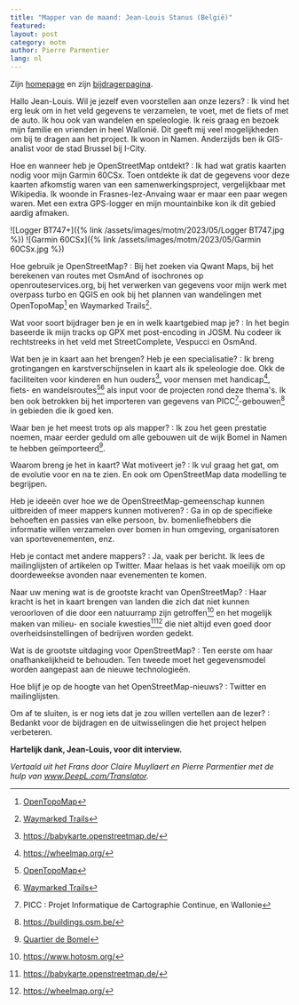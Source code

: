 ```yaml
---
title: "Mapper van de maand: Jean-Louis Stanus (België)"
featured:
layout: post
category: motm
author: Pierre Parmentier
lang: nl
---
```


Zijn [homepage](https://www.openstreetmap.org/user/Jean-Louis%20Stanus) en zijn [bijdragerpagina](https://hdyc.neis-one.org/?Jean-Louis%20Stanus).

Hallo Jean-Louis. Wil je jezelf even voorstellen aan onze lezers?
: Ik vind het erg leuk om in het veld gegevens te verzamelen, te voet, met de fiets of met de auto. Ik hou ook van wandelen en speleologie. Ik reis graag en bezoek mijn familie en vrienden in heel Wallonië. Dit geeft mij veel mogelijkheden om bij te dragen aan het project. Ik woon in Namen. Anderzijds ben ik GIS-analist voor de stad Brussel bij I-City.

Hoe en wanneer heb je OpenStreetMap ontdekt?
: Ik had wat gratis kaarten nodig voor mijn Garmin 60CSx. Toen ontdekte ik dat de gegevens voor deze kaarten afkomstig waren van een samenwerkingsproject, vergelijkbaar met Wikipedia. Ik woonde in Frasnes-lez-Anvaing waar er maar een paar wegen waren. Met een extra GPS-logger en mijn mountainbike kon ik dit gebied aardig afmaken.

![Logger BT747+]({% link /assets/images/motm/2023/05/Logger BT747.jpg %})
![Garmin 60CSx]({% link /assets/images/motm/2023/05/Garmin 60CSx.jpg %})

Hoe gebruik je OpenStreetMap?
: Bij het zoeken via Qwant Maps, bij het berekenen van routes met OsmAnd of isochrones op openrouteservices.org, bij het verwerken van gegevens voor mijn werk met overpass turbo en QGIS en ook bij het plannen van wandelingen met OpenTopoMap[^1] en Waymarked Trails[^2].

Wat voor soort bijdrager ben je en in welk kaartgebied map je?
: In het begin baseerde ik mijn tracks op GPX met post-encoding in JOSM. Nu codeer ik rechtstreeks in het veld met StreetComplete, Vespucci en OsmAnd.

Wat ben je in kaart aan het brengen? Heb je een specialisatie?
: Ik breng grotingangen en karstverschijnselen in kaart als ik speleologie doe. Okk de faciliteiten voor kinderen en hun ouders[^3], voor mensen met handicap[^4], fiets- en wandelsroutes[^1][^2] als input voor de projecten rond deze thema's. Ik ben ook betrokken bij het importeren van gegevens van PICC[^6]-gebouwen[^5] in gebieden die ik goed ken.

Waar ben je het meest trots op als mapper?
: Ik zou het geen prestatie noemen, maar eerder geduld om alle gebouwen uit de wijk Bomel in Namen te hebben geïmporteerd[^7].

Waarom breng je het in kaart? Wat motiveert je?
: Ik vul graag het gat, om de evolutie voor en na te zien. En ook om OpenStreetMap data modelling te begrijpen.

Heb je ideeën over hoe we de OpenStreetMap-gemeenschap kunnen uitbreiden of meer mappers kunnen motiveren?
: Ga in op de specifieke behoeften en passies van elke persoon, bv. bomenliefhebbers die informatie willen verzamelen over bomen in hun omgeving, organisatoren van sportevenementen, enz.

Heb je contact met andere mappers?
: Ja, vaak per bericht. Ik lees de mailinglijsten of artikelen op Twitter. Maar helaas is het vaak moeilijk om op doordeweekse avonden naar evenementen te komen.

Naar uw mening wat is de grootste kracht van OpenStreetMap?
: Haar kracht is het in kaart brengen van landen die zich dat niet kunnen veroorloven of die door een natuurramp zijn getroffen[^8] en het mogelijk maken van milieu- en sociale kwesties[^3][^4] die niet altijd even goed door overheidsinstellingen of bedrijven worden gedekt.

Wat is de grootste uitdaging voor OpenStreetMap?
: Ten eerste om haar onafhankelijkheid te behouden. Ten tweede moet het gegevensmodel worden aangepast aan de nieuwe technologieën.

Hoe blijf je op de hoogte van het OpenStreetMap-nieuws?
: Twitter en mailinglijsten.

Om af te sluiten, is er nog iets dat je zou willen vertellen aan de lezer?
: Bedankt voor de bijdragen en de uitwisselingen die het project helpen verbeteren.

**Hartelijk dank, Jean-Louis, voor dit interview.**

*Vertaald uit het Frans door Claire Muyllaert en Pierre Parmentier met de hulp van www.DeepL.com/Translator.*

[^1]: [OpenTopoMap](https://opentopomap.org)

[^2]: [Waymarked Trails](https://waymarkedtrails.org/)

[^3]: <https://babykarte.openstreetmap.de/>

[^4]: <https://wheelmap.org/>

[^5]: <https://buildings.osm.be/>

[^6]: PICC : Projet Informatique de Cartographie Continue, en Wallonie

[^7]: [Quartier de Bomel](https://www.openstreetmap.org/#map=17/50.47237/4.86082)

[^8]: <https://www.hotosm.org/>
